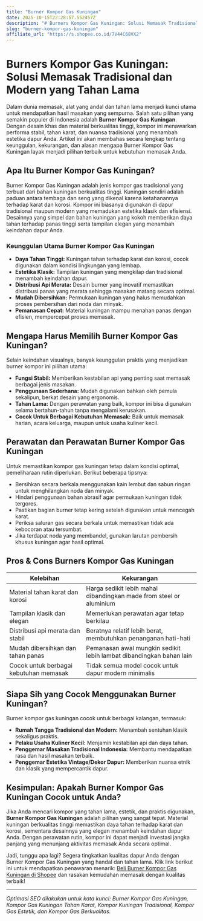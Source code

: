 ```yaml
---
title: "Burner Kompor Gas Kuningan"
date: 2025-10-15T22:28:57.552457Z
description: "# Burners Kompor Gas Kuningan: Solusi Memasak Tradisional dan Modern yang Tahan Lama..."
slug: "burner-kompor-gas-kuningan"
affiliate_url: "https://s.shopee.co.id/7V44C68VX2"
---
```

# Burners Kompor Gas Kuningan: Solusi Memasak Tradisional dan Modern yang Tahan Lama

Dalam dunia memasak, alat yang andal dan tahan lama menjadi kunci utama untuk mendapatkan hasil masakan yang sempurna. Salah satu pilihan yang semakin populer di Indonesia adalah **Burner Kompor Gas Kuningan**. Dengan desain khas dan material berkualitas tinggi, kompor ini menawarkan performa stabil, tahan karat, dan nuansa tradisional yang menambah estetika dapur Anda. Artikel ini akan membahas secara lengkap tentang keunggulan, kekurangan, dan alasan mengapa Burner Kompor Gas Kuningan layak menjadi pilihan terbaik untuk kebutuhan memasak Anda.

## Apa Itu Burner Kompor Gas Kuningan?

Burner Kompor Gas Kuningan adalah jenis kompor gas tradisional yang terbuat dari bahan kuningan berkualitas tinggi. Kuningan sendiri adalah paduan antara tembaga dan seng yang dikenal karena ketahanannya terhadap karat dan korosi. Kompor ini biasanya digunakan di dapur tradisional maupun modern yang memadukan estetika klasik dan efisiensi. Desainnya yang simpel dan bahan kuningan yang kokoh memberikan daya tahan terhadap panas tinggi serta tampilan elegan yang menambah keindahan dapur Anda.

### Keunggulan Utama Burner Kompor Gas Kuningan
- **Daya Tahan Tinggi:** Kuningan tahan terhadap karat dan korosi, cocok digunakan dalam kondisi lingkungan yang lembap.
- **Estetika Klasik:** Tampilan kuningan yang mengkilap dan tradisional menambah keindahan dapur.
- **Distribusi Api Merata:** Desain burner yang inovatif memastikan distribusi panas yang merata sehingga masakan matang secara optimal.
- **Mudah Dibersihkan:** Permukaan kuningan yang halus memudahkan proses pembersihan dari noda dan minyak.
- **Pemanasan Cepat:** Material kuningan mampu menahan panas dengan efisien, mempercepat proses memasak.

## Mengapa Harus Memilih Burner Kompor Gas Kuningan?

Selain keindahan visualnya, banyak keunggulan praktis yang menjadikan burner kompor ini pilihan utama:

- **Fungsi Stabil:** Memberikan kestabilan api yang penting saat memasak berbagai jenis masakan.
- **Penggunaan Sederhana:** Mudah digunakan bahkan oleh pemula sekalipun, berkat desain yang ergonomis.
- **Tahan Lama:** Dengan perawatan yang baik, kompor ini bisa digunakan selama bertahun-tahun tanpa mengalami kerusakan.
- **Cocok Untuk Berbagai Kebutuhan Memasak:** Baik untuk memasak harian, acara keluarga, maupun untuk usaha kuliner kecil.

## Perawatan dan Perawatan Burner Kompor Gas Kuningan

Untuk memastikan kompor gas kuningan tetap dalam kondisi optimal, pemeliharaan rutin diperlukan. Berikut beberapa tipsnya:

- Bersihkan secara berkala menggunakan kain lembut dan sabun ringan untuk menghilangkan noda dan minyak.
- Hindari penggunaan bahan abrasif agar permukaan kuningan tidak tergores.
- Pastikan bagian burner tetap kering setelah digunakan untuk mencegah karat.
- Periksa saluran gas secara berkala untuk memastikan tidak ada kebocoran atau tersumbat.
- Jika terdapat noda yang membandel, gunakan larutan pembersih khusus kuningan agar hasil optimal.

## Pros & Cons Burners Kompor Gas Kuningan

| Kelebihan                               | Kekurangan                               |
|-----------------------------------------|------------------------------------------|
| Material tahan karat dan korosi       | Harga sedikit lebih mahal dibandingkan made from steel or aluminium |
| Tampilan klasik dan elegan            | Memerlukan perawatan agar tetap berkilau |
| Distribusi api merata dan stabil       | Beratnya relatif lebih berat, membutuhkan penanganan hati-hati |
| Mudah dibersihkan dan tahan panas     | Pemanasan awal mungkin sedikit lebih lambat dibandingkan bahan lain |
| Cocok untuk berbagai kebutuhan memasak | Tidak semua model cocok untuk dapur modern minimalis |

## Siapa Sih yang Cocok Menggunakan Burner Kuningan?

Burner kompor gas kuningan cocok untuk berbagai kalangan, termasuk:

- **Rumah Tangga Tradisional dan Modern:** Menambah sentuhan klasik sekaligus praktis.
- **Pelaku Usaha Kuliner Kecil:** Menjamin kestabilan api dan daya tahan.
- **Penggemar Masakan Tradisional Indonesia:** Membantu mendapatkan rasa dan hasil masakan terbaik.
- **Penggemar Estetika Vintage/Dekor Dapur:** Memberikan nuansa etnik dan klasik yang mempercantik dapur.

## Kesimpulan: Apakah Burner Kompor Gas Kuningan Cocok untuk Anda?

Jika Anda mencari kompor yang tahan lama, estetik, dan praktis digunakan, **Burner Kompor Gas Kuningan** adalah pilihan yang sangat tepat. Material kuningan berkualitas tinggi memastikan daya tahan terhadap karat dan korosi, sementara desainnya yang elegan menambah keindahan dapur Anda. Dengan perawatan rutin, kompor ini dapat menjadi investasi jangka panjang yang menunjang aktivitas memasak Anda secara optimal.

Jadi, tunggu apa lagi? Segera tingkatkan kualitas dapur Anda dengan Burner Kompor Gas Kuningan yang handal dan tahan lama. Klik link berikut ini untuk mendapatkan penawaran menarik: [Beli Burner Kompor Gas Kuningan di Shopee](https://s.shopee.co.id/7V44C68VX2) dan rasakan kemudahan memasak dengan kualitas terbaik!

---

*Optimasi SEO dilakukan untuk kata kunci: Burner Kompor Gas Kuningan, Kompor Gas Kuningan Tahan Karat, Kompor Kuningan Tradisional, Kompor Gas Estetik, dan Kompor Gas Berkualitas.*